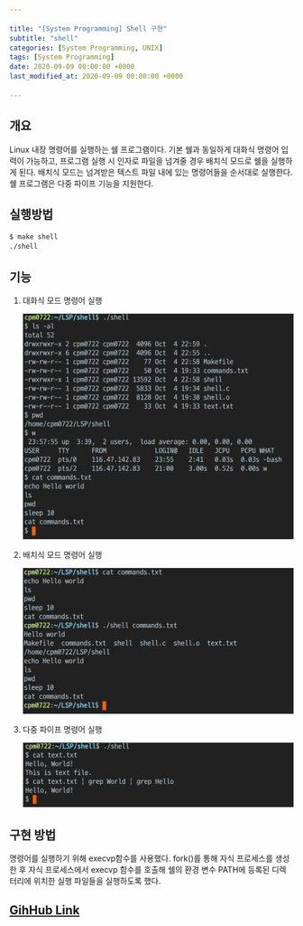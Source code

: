 ```yaml
---

title: "[System Programming] Shell 구현"
subtitle: "shell"
categories: [System Programming, UNIX]
tags: [System Programming]
date: 2020-09-09 00:00:00 +0000
last_modified_at: 2020-09-09 00:00:00 +0000

---
```


## 개요

Linux 내장 명령어를 실행하는 쉘 프로그램이다. 기본 쉘과 동일하게 대화식 명령어 입력이 가능하고, 프로그램 실행 시 인자로 파일을 넘겨줄 경우 배치식 모드로 쉘을 실행하게 된다. 배치식 모드는 넘겨받은 텍스트 파일 내에 있는 명령어들을 순서대로 실행한다. 쉘 프로그램은 다중 파이프 기능을 지원한다.

## 실행방법

```bash
$ make shell
./shell
```

## 기능

1. 대화식 모드 명령어 실행

    ![01.jpg](/assets/images/2020-09-09-Shell/01.jpg)

2. 배치식 모드 명령어 실행

    ![02.jpg](/assets/images/2020-09-09-Shell/02.jpg)

3. 다중 파이프 명령어 실행

    ![03.jpg](/assets/images/2020-09-09-Shell/03.jpg)

## 구현 방법

명령어를 실행하기 위해 execvp함수를 사용했다. fork()를 통해 자식 프로세스를 생성한 후 자식 프로세스에서 execvp 함수를 호출해 쉘의 환경 변수 PATH에 등록된 디렉터리에 위치한 실행 파일들을 실행하도록 했다. 

## [GihHub Link](https://github.com/cpm0722/LSP/tree/master/shell)
